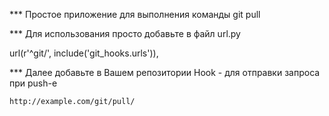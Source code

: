 *** Простое приложение для выполнения команды git pull

*** Для использования просто добавьте в файл url.py
 
 url(r'^git/', include('git_hooks.urls')),
 
*** Далее добавьте в Вашем репозитории Hook - для отправки запроса при push-е 
    
    http://example.com/git/pull/
    